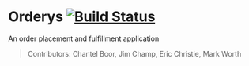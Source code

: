 # Orderys [![Build Status](https://travis-ci.org/NullTerminus/Orderys.svg?branch=dev)](https://travis-ci.org/NullTerminus/Orderys)
An order placement and fulfillment application
> Contributors: Chantel Boor, Jim Champ, Eric Christie, Mark Worth


